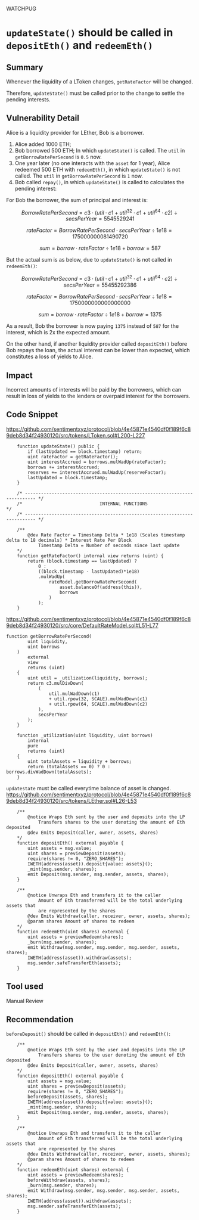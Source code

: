 WATCHPUG
# `updateState()` should be called in `depositEth()` and `redeemEth()`

## Summary

Whenever the liquidity of a LToken changes, `getRateFactor` will be changed.

Therefore, `updateState()` must be called prior to the change to settle the pending interests.

## Vulnerability Detail

Alice is a liquidity provider for LEther, Bob is a borrower.

1. Alice added 1000 ETH;
2. Bob borrowed 500 ETH; In which `updateState()` is called. The `util` in `getBorrowRatePerSecond` is `0.5` now.
2. One year later (no one interacts with the `asset` for 1 year), Alice redeemed 500 ETH with `redeemEth()`, in which `updateState()` is not called. The `util` in `getBorrowRatePerSecond` is `1` now.
3. Bob called `repay()`, in which `updateState()` is called to calculates the pending interest:

For Bob the borrower, the sum of principal and interest is:

$$
Borrow Rate Per Second = c3 \cdot (util \cdot c1 + util^{32} \cdot c1 + util^{64} \cdot c2) \div secsPerYear = 5545529241
$$

$$
rateFactor = Borrow Rate Per Second \cdot secsPerYear \div 1e18 = 175000000081490720
$$

$$
sum = borrow \cdot rateFactor \div 1e18 + borrow = 587
$$

But the actual sum is as below, due to `updateState()` is not called in `redeemEth()`:

$$
Borrow Rate Per Second = c3 \cdot (util \cdot c1 + util^{32} \cdot c1 + util^{64} \cdot c2) \div secsPerYear = 55455292386
$$

$$
rateFactor = Borrow Rate Per Second \cdot secsPerYear \div 1e18 = 1750000000000000000
$$

$$
sum = borrow \cdot rateFactor \div 1e18 + borrow = 1375
$$


As a result, Bob the borrower is now paying `1375` instead of `587` for the interest, which is 2x the expected amount.

On the other hand, if another liquidity provider called `depositEth()` before Bob repays the loan, the actual interest can be lower than expected, which constitutes a loss of yields to Alice.

## Impact

Incorrect amounts of interests will be paid by the borrowers, which can result in loss of yields to the lenders or overpaid interest for the borrowers.

## Code Snippet

https://github.com/sentimentxyz/protocol/blob/4e45871e4540df0f189f6c89deb8d34f24930120/src/tokens/LToken.sol#L200-L227

```solidity
    function updateState() public {
        if (lastUpdated == block.timestamp) return;
        uint rateFactor = getRateFactor();
        uint interestAccrued = borrows.mulWadUp(rateFactor);
        borrows += interestAccrued;
        reserves += interestAccrued.mulWadUp(reserveFactor);
        lastUpdated = block.timestamp;
    }

    /* -------------------------------------------------------------------------- */
    /*                             INTERNAL FUNCTIONS                             */
    /* -------------------------------------------------------------------------- */

    /**
        @dev Rate Factor = Timestamp Delta * 1e18 (Scales timestamp delta to 18 decimals) * Interest Rate Per Block
            Timestamp Delta = Number of seconds since last update
    */
    function getRateFactor() internal view returns (uint) {
        return (block.timestamp == lastUpdated) ?
            0 :
            ((block.timestamp - lastUpdated)*1e18)
            .mulWadUp(
                rateModel.getBorrowRatePerSecond(
                    asset.balanceOf(address(this)),
                    borrows
                )
            );
    }
```

https://github.com/sentimentxyz/protocol/blob/4e45871e4540df0f189f6c89deb8d34f24930120/src/core/DefaultRateModel.sol#L51-L77

```solidity
function getBorrowRatePerSecond(
        uint liquidity,
        uint borrows
    )
        external
        view
        returns (uint)
    {
        uint util = _utilization(liquidity, borrows);
        return c3.mulDivDown(
            (
                util.mulWadDown(c1)
                + util.rpow(32, SCALE).mulWadDown(c1)
                + util.rpow(64, SCALE).mulWadDown(c2)
            ),
            secsPerYear
        );
    }

    function _utilization(uint liquidity, uint borrows)
        internal
        pure
        returns (uint)
    {
        uint totalAssets = liquidity + borrows;
        return (totalAssets == 0) ? 0 : borrows.divWadDown(totalAssets);
    }
```


`updatestate` must be called everytime balance of asset is changed.
https://github.com/sentimentxyz/protocol/blob/4e45871e4540df0f189f6c89deb8d34f24930120/src/tokens/LEther.sol#L26-L53

```solidity
    /**
        @notice Wraps Eth sent by the user and deposits into the LP
            Transfers shares to the user denoting the amount of Eth deposited
        @dev Emits Deposit(caller, owner, assets, shares)
    */
    function depositEth() external payable {
        uint assets = msg.value;
        uint shares = previewDeposit(assets);
        require(shares != 0, "ZERO_SHARES");
        IWETH(address(asset)).deposit{value: assets}();
        _mint(msg.sender, shares);
        emit Deposit(msg.sender, msg.sender, assets, shares);
    }

    /**
        @notice Unwraps Eth and transfers it to the caller
            Amount of Eth transferred will be the total underlying assets that
            are represented by the shares
        @dev Emits Withdraw(caller, receiver, owner, assets, shares);
        @param shares Amount of shares to redeem
    */
    function redeemEth(uint shares) external {
        uint assets = previewRedeem(shares);
        _burn(msg.sender, shares);
        emit Withdraw(msg.sender, msg.sender, msg.sender, assets, shares);
        IWETH(address(asset)).withdraw(assets);
        msg.sender.safeTransferEth(assets);
    }
```

## Tool used

Manual Review

## Recommendation

`beforeDeposit()` should be called in `depositEth()` and `redeemEth()`:

```solidity
    /**
        @notice Wraps Eth sent by the user and deposits into the LP
            Transfers shares to the user denoting the amount of Eth deposited
        @dev Emits Deposit(caller, owner, assets, shares)
    */
    function depositEth() external payable {
        uint assets = msg.value;
        uint shares = previewDeposit(assets);
        require(shares != 0, "ZERO_SHARES");
        beforeDeposit(assets, shares);
        IWETH(address(asset)).deposit{value: assets}();
        _mint(msg.sender, shares);
        emit Deposit(msg.sender, msg.sender, assets, shares);
    }

    /**
        @notice Unwraps Eth and transfers it to the caller
            Amount of Eth transferred will be the total underlying assets that
            are represented by the shares
        @dev Emits Withdraw(caller, receiver, owner, assets, shares);
        @param shares Amount of shares to redeem
    */
    function redeemEth(uint shares) external {
        uint assets = previewRedeem(shares);
        beforeWithdraw(assets, shares);
        _burn(msg.sender, shares);
        emit Withdraw(msg.sender, msg.sender, msg.sender, assets, shares);
        IWETH(address(asset)).withdraw(assets);
        msg.sender.safeTransferEth(assets);
    }
```